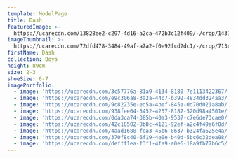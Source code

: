 ```yaml
---
template: ModelPage
title: Dash
featuredImage: >-
  https://ucarecdn.com/13828ee2-c297-4d16-a2ca-472b3c12f409/-/crop/1431x907/3,673/-/preview/
imageThumbnail: >-
  https://ucarecdn.com/72dfd478-3484-49af-a7a2-f0e92fcd2dc1/-/crop/713x815/176,128/-/preview/
firstName: Dash
collection: Boys
height: 89cm
size: 2-3
shoeSize: 6-7
imagePortfolio:
  - image: 'https://ucarecdn.com/3c57776a-81a9-4134-8180-7e1113422367/'
  - image: 'https://ucarecdn.com/e9c306a8-3a2a-44c7-b392-4834dd324aa3/'
  - image: 'https://ucarecdn.com/9c82235e-ed5a-4bef-845a-0d70d021a8ab/'
  - image: 'https://ucarecdn.com/938fee64-5452-4257-8187-520d98a4501e/'
  - image: 'https://ucarecdn.com/0da3ca74-385b-40a3-9537-c7e6de73cae0/'
  - image: 'https://ucarecdn.com/42c18502-8b8c-4121-92ef-a2c4f49a6f0d/'
  - image: 'https://ucarecdn.com/4aad1688-fea3-45b6-8637-b324fa625e4a/'
  - image: 'https://ucarecdn.com/370f8c40-6f19-4e0e-b40d-5bc6c32dea98/'
  - image: 'https://ucarecdn.com/defff1ea-f3f1-4fa9-a0e6-18a9fb77b6c5/'
---
```


